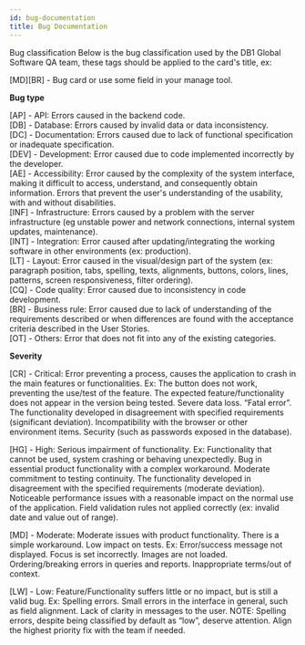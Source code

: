 ```yaml
---
id: bug-documentation
title: Bug Documentation
---
```


Bug classification
Below is the bug classification used by the DB1 Global Software QA team, these tags should be applied to the card's title, ex:

[MD][BR] - Bug card or use some field in your manage tool.

**Bug type**

[AP] - API: Errors caused in the backend code.<br/>
[DB] - Database: Errors caused by invalid data or data inconsistency.<br/>
[DC] - Documentation: Errors caused due to lack of functional specification or inadequate specification.<br/>
[DEV] - Development: Error caused due to code implemented incorrectly by the developer.<br/>
[AE] - Accessibility: Error caused by the complexity of the system interface, making it difficult to access, understand, and consequently obtain information. Errors that prevent the user's understanding of the usability, with and without disabilities.<br/>
[INF] - Infrastructure: Errors caused by a problem with the server infrastructure (eg unstable power and network connections, internal system updates, maintenance).<br/>
[INT] - Integration: Error caused after updating/integrating the working software in other environments (ex: production).<br/>
[LT] - Layout: Error caused in the visual/design part of the system (ex: paragraph position, tabs, spelling, texts, alignments, buttons, colors, lines, patterns, screen responsiveness, filter ordering).<br/>
[CQ] - Code quality: Error caused due to inconsistency in code development.<br/>
[BR] - Business rule: Error caused due to lack of understanding of the requirements described or when differences are found with the acceptance criteria described in the User Stories.<br/>
[OT] - Others: Error that does not fit into any of the existing categories.<br/>





**Severity**

[CR] - Critical: Error preventing a process, causes the application to crash in the main features or functionalities. Ex:
The button does not work, preventing the use/test of the feature.
The expected feature/functionality does not appear in the version being tested.
Severe data loss.
“Fatal error”.
The functionality developed in disagreement with specified requirements (significant deviation).
Incompatibility with the browser or other environment items.
Security (such as passwords exposed in the database).<br/>

[HG] - High: Serious impairment of functionality. Ex:
Functionality that cannot be used, system crashing or behaving unexpectedly.
Bug in essential product functionality with a complex workaround.
Moderate commitment to testing continuity.
The functionality developed in disagreement with the specified requirements (moderate deviation).
Noticeable performance issues with a reasonable impact on the normal use of the application.
Field validation rules not applied correctly (ex: invalid date and value out of range).<br/>

[MD] - Moderate: Moderate issues with product functionality. There is a simple workaround. Low impact on tests. Ex:
Error/success message not displayed.
Focus is set incorrectly.
Images are not loaded.
Ordering/breaking errors in queries and reports.
Inappropriate terms/out of context.<br/>

[LW] - Low: Feature/Functionality suffers little or no impact, but is still a valid bug. Ex:
Spelling errors.
Small errors in the interface in general, such as field alignment.
Lack of clarity in messages to the user.
NOTE: Spelling errors, despite being classified by default as “low”, deserve attention. Align the highest priority fix with the team if needed.